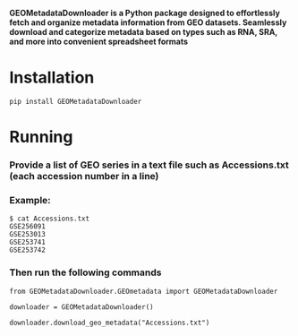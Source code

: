 **GEOMetadataDownloader is a Python package designed to effortlessly fetch and organize metadata information from GEO datasets. Seamlessly download and categorize metadata based on types such as RNA, SRA, and more into convenient spreadsheet formats**


# Installation

```r{}
pip install GEOMetadataDownloader
```
# Running
### Provide a list of GEO series in a text file such as Accessions.txt (each accession number in a line)
### Example:

```r{}
$ cat Accessions.txt
GSE256091
GSE253013
GSE253741
GSE253742
```

### Then run the following commands


```r{}
from GEOMetadataDownloader.GEOmetadata import GEOMetadataDownloader
```

```r{}
downloader = GEOMetadataDownloader()
```

```r{}
downloader.download_geo_metadata("Accessions.txt")
```
